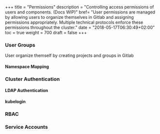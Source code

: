 +++
title = "Permissions"
description = "Controlling access permissions of users and components. (Docs WIP)"
bref= "User permissions are managed by allowing users to organize themselves in Gitlab and assigning permissions appropriately. Multiple technical protocols enforce these permissions throughout the cluster."
date = "2018-05-17T06:30:49+02:00"
toc = true
weight = 700
draft = false
+++

### User Groups

User organize themself by creating projects and groups in Gitlab

#### Namespace Mapping

### Cluster Authentication

#### LDAP Authentication

#### kubelogin

### RBAC

### Service Accounts

